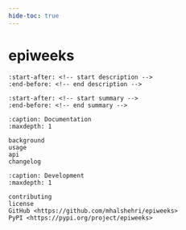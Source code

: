 ```yaml
---
hide-toc: true
---
```


# epiweeks

```{include} ../README.md
:start-after: <!-- start description -->
:end-before: <!-- end description -->
```

```{include} ../README.md
:start-after: <!-- start summary -->
:end-before: <!-- end summary -->
```

```{toctree}
:caption: Documentation
:maxdepth: 1

background
usage
api
changelog
```

```{toctree}
:caption: Development
:maxdepth: 1

contributing
license
GitHub <https://github.com/mhalshehri/epiweeks>
PyPI <https://pypi.org/project/epiweeks>
```
